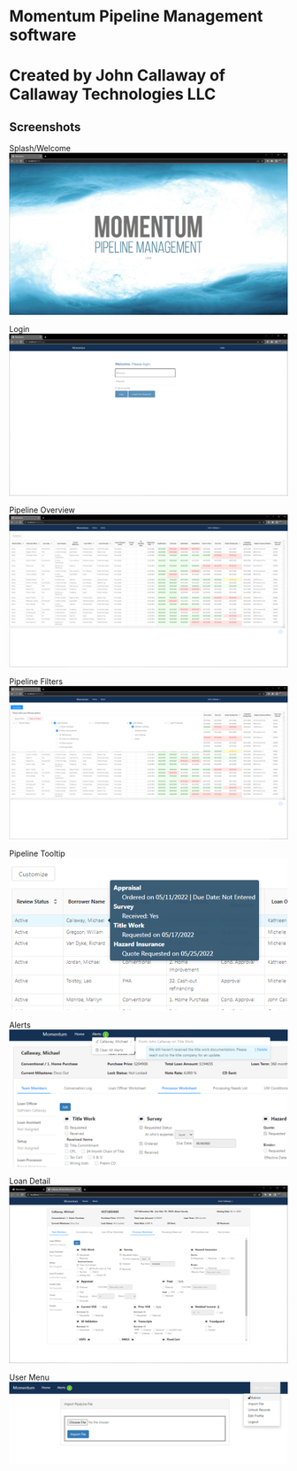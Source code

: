 # Momentum Pipeline Management software
# Created by John Callaway of Callaway Technologies LLC

## Screenshots
Splash/Welcome
![Splash](/screenshots/Splash.PNG)

Login
![Login](/screenshots/Login.PNG)

Pipeline Overview
![Pipeline Overview](/screenshots/Pipeline_Overview.PNG)

Pipeline Filters
![Pipeline Filters](/screenshots/Pipeline_Filters.PNG)

Pipeline Tooltip
![Pipeline Tooltip](/screenshots/Tooltip.png)

Alerts
![Alerts](/screenshots/Alerts.png)

Loan Detail
![Loan Detail](/screenshots/Loan_Detail.PNG)

User Menu
![User Menu](/screenshots/User_Menu.png)
